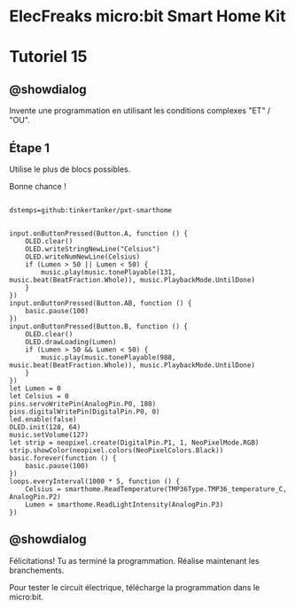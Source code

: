 # ElecFreaks micro:bit Smart Home Kit

# Tutoriel 15

## @showdialog

Invente une programmation en utilisant les conditions complexes "ET" / "OU".

## Étape 1

Utilise le plus de blocs possibles.

Bonne chance !

```package

dstemps=github:tinkertanker/pxt-smarthome

```

```blocks

input.onButtonPressed(Button.A, function () {
    OLED.clear()
    OLED.writeStringNewLine("Celsius")
    OLED.writeNumNewLine(Celsius)
    if (Lumen > 50 || Lumen < 50) {
        music.play(music.tonePlayable(131, music.beat(BeatFraction.Whole)), music.PlaybackMode.UntilDone)
    }
})
input.onButtonPressed(Button.AB, function () {
    basic.pause(100)
})
input.onButtonPressed(Button.B, function () {
    OLED.clear()
    OLED.drawLoading(Lumen)
    if (Lumen > 50 && Lumen < 50) {
        music.play(music.tonePlayable(988, music.beat(BeatFraction.Whole)), music.PlaybackMode.UntilDone)
    }
})
let Lumen = 0
let Celsius = 0
pins.servoWritePin(AnalogPin.P0, 180)
pins.digitalWritePin(DigitalPin.P0, 0)
led.enable(false)
OLED.init(128, 64)
music.setVolume(127)
let strip = neopixel.create(DigitalPin.P1, 1, NeoPixelMode.RGB)
strip.showColor(neopixel.colors(NeoPixelColors.Black))
basic.forever(function () {
    basic.pause(100)
})
loops.everyInterval(1000 * 5, function () {
    Celsius = smarthome.ReadTemperature(TMP36Type.TMP36_temperature_C, AnalogPin.P2)
    Lumen = smarthome.ReadLightIntensity(AnalogPin.P3)
})

```

## @showdialog 

Félicitations! Tu as terminé la programmation. Réalise maintenant les branchements.

Pour tester le circuit électrique, télécharge la programmation dans le micro:bit.